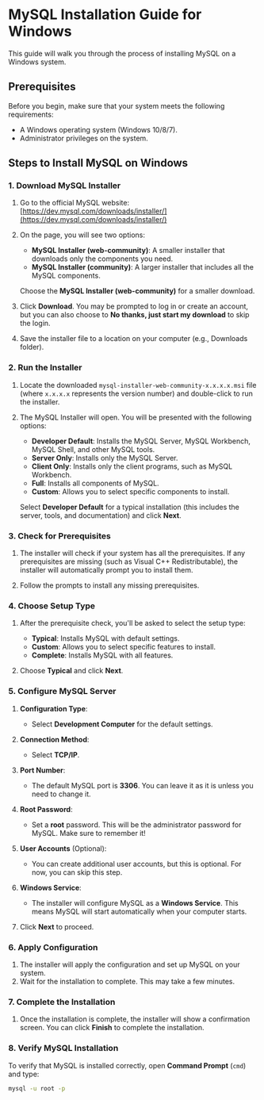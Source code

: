 # MySQL Installation Guide for Windows

This guide will walk you through the process of installing MySQL on a Windows system.

## Prerequisites

Before you begin, make sure that your system meets the following requirements:
- A Windows operating system (Windows 10/8/7).
- Administrator privileges on the system.

## Steps to Install MySQL on Windows

### 1. Download MySQL Installer

1. Go to the official MySQL website: [https://dev.mysql.com/downloads/installer/](https://dev.mysql.com/downloads/installer/)
2. On the page, you will see two options:
   - **MySQL Installer (web-community)**: A smaller installer that downloads only the components you need.
   - **MySQL Installer (community)**: A larger installer that includes all the MySQL components.
   
   Choose the **MySQL Installer (web-community)** for a smaller download.

3. Click **Download**. You may be prompted to log in or create an account, but you can also choose to **No thanks, just start my download** to skip the login.

4. Save the installer file to a location on your computer (e.g., Downloads folder).

### 2. Run the Installer

1. Locate the downloaded `mysql-installer-web-community-x.x.x.x.msi` file (where `x.x.x.x` represents the version number) and double-click to run the installer.

2. The MySQL Installer will open. You will be presented with the following options:
   - **Developer Default**: Installs the MySQL Server, MySQL Workbench, MySQL Shell, and other MySQL tools.
   - **Server Only**: Installs only the MySQL Server.
   - **Client Only**: Installs only the client programs, such as MySQL Workbench.
   - **Full**: Installs all components of MySQL.
   - **Custom**: Allows you to select specific components to install.

   Select **Developer Default** for a typical installation (this includes the server, tools, and documentation) and click **Next**.

### 3. Check for Prerequisites

1. The installer will check if your system has all the prerequisites. If any prerequisites are missing (such as Visual C++ Redistributable), the installer will automatically prompt you to install them.

2. Follow the prompts to install any missing prerequisites.

### 4. Choose Setup Type

1. After the prerequisite check, you'll be asked to select the setup type:
   - **Typical**: Installs MySQL with default settings.
   - **Custom**: Allows you to select specific features to install.
   - **Complete**: Installs MySQL with all features.

2. Choose **Typical** and click **Next**.

### 5. Configure MySQL Server

1. **Configuration Type**: 
   - Select **Development Computer** for the default settings.
   
2. **Connection Method**:
   - Select **TCP/IP**.

3. **Port Number**:
   - The default MySQL port is **3306**. You can leave it as it is unless you need to change it.

4. **Root Password**:
   - Set a **root** password. This will be the administrator password for MySQL. Make sure to remember it!

5. **User Accounts** (Optional):
   - You can create additional user accounts, but this is optional. For now, you can skip this step.

6. **Windows Service**:
   - The installer will configure MySQL as a **Windows Service**. This means MySQL will start automatically when your computer starts.

7. Click **Next** to proceed.

### 6. Apply Configuration

1. The installer will apply the configuration and set up MySQL on your system.
2. Wait for the installation to complete. This may take a few minutes.

### 7. Complete the Installation

1. Once the installation is complete, the installer will show a confirmation screen. You can click **Finish** to complete the installation.

### 8. Verify MySQL Installation

To verify that MySQL is installed correctly, open **Command Prompt** (`cmd`) and type:

   ```bash
   mysql -u root -p
